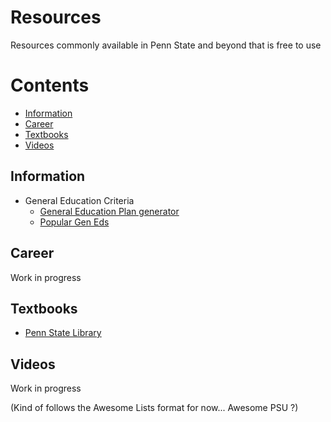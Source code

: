 # Resources
Resources commonly available in Penn State and beyond that is free to use

# Contents
- [Information](#information)
- [Career](#career)
- [Textbooks](#textbooks)
- [Videos](#videos)


## Information
- General Education Criteria
    - [General Education Plan generator](https://genedplan.psu.edu/)
    - [Popular Gen Eds](https://www.reddit.com/r/PennStateUniversity/comments/jw248c/thread_geneds_simplified/)

## Career
Work in progress

## Textbooks
- [Penn State Library](https://libraries.psu.edu/)

## Videos
Work in progress

(Kind of follows the Awesome Lists format for now... Awesome PSU ?)
